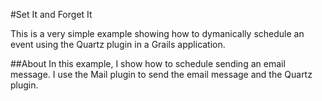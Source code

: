 #Set It and Forget It


This is a very simple example showing how to dymanically schedule an event using the Quartz plugin in a Grails application.

##About
In this example, I show how to schedule sending an email message.  I use the Mail plugin to send the email message and the Quartz plugin.